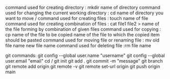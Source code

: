 command used for creating directory : mkdir <space> name of directory
command used for changing the current working directory : cd <space> name of directory you want to move /
command used for creating files : touch <space> name of file
command used for creating combination of files : cat <space> file1 <space> file2 > name of the file forming by combination of given files
command used for copying : cp <space> name of the file to be copied <space> name of the file to which the copied item should be pasted
command used for moving file or renaming file : mv <space> old file name <space> new file name
command used for deleting file :rm <space> file name


git commands:
  git config --global user.name "username"
  git config --global user.email "email"
  cd <local file directory> /
  git init
  git add .
  git commit -m "message"
  git branch
  git remote add origin <url of repository>
  git remote -v
  git remote set-url origin <url>
  git push origin main
